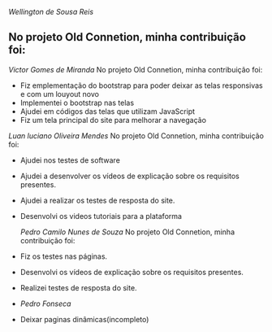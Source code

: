 *Wellington de Sousa Reis*

No projeto Old Connetion, minha contribuição foi:
- 

*Victor Gomes de Miranda*
No projeto Old Connetion, minha contribuição foi:
- Fiz emplementação do bootstrap para poder deixar as telas responsivas e com um louyout novo
- Implementei o bootstrap nas telas
- Ajudei em códigos das telas que utilizam JavaScript
- Fiz um tela principal do site para melhorar a navegação

 *Luan luciano Oliveira Mendes*
No projeto Old Connetion, minha contribuição foi:
- Ajudei nos testes de software
- Ajudei a desenvolver os vídeos de explicação sobre os requisitos presentes.
- Ajudei a realizar os testes de resposta do site.

- Desenvolvi os videos tutoriais para a plataforma

  *Pedro Camilo Nunes de Souza*
No projeto Old Connetion, minha contribuição foi:
- Fiz os testes nas páginas.
- Desenvolvi os vídeos de explicação sobre os requisitos presentes.
- Realizei testes de resposta do site.

- *Pedro Fonseca*
- Deixar paginas dinâmicas(incompleto)


  
  
